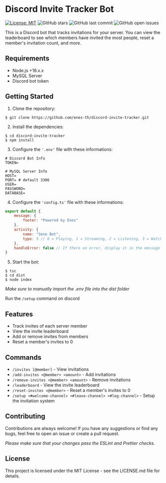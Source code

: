 # Discord Invite Tracker Bot
[![License: MIT](https://img.shields.io/badge/License-MIT-green.svg)](https://opensource.org/licenses/MIT)
![GitHub stars](https://img.shields.io/github/stars/enes-th/discord-invite-tracker?label=Stars)
![GitHub last commit](https://img.shields.io/github/last-commit/enes-th/discord-invite-tracker?label=Last%20Update)
![GitHub open issues](https://img.shields.io/github/issues/enes-th/discord-invite-tracker?label=Issues)

This is a Discord bot that tracks invitations for your server. You can view the leaderboard to see which members have invited the most people, reset a member's invitation count, and more. 

## Requirements
* Node.js +16.x.x
* MySQL Server
* Discord bot token

## Getting Started

 1. Clone the repository:

```
$ git clone https://github.com/enes-th/discord-invite-tracker.git
```
 2. Install the dependencies: 
```
$ cd discord-invite-tracker
$ npm install
```
 3. Configure the `'.env'` file with these informations:
```
# Discord Bot Info
TOKEN=

# MySQL Server Info
HOST=
PORT= # default 3306
USER=
PASSWORD=
DATABASE=
```
 4. Configure the `'config.ts'` file with these informations:
```js
export default {
    message: {
        footer: "Powered by Enes"
    },
    activity: {
        name: "Sene Bot",
        type: 3 // 0 = Playing, 1 = Streaming, 2 = Listening, 3 = Watching, 4 = Custom, 5 = Competing
    },
    handleError: false // If there an error, display it in the message
}
```
 5. Start the bot:
```
$ tsc
$ cd dist
$ node index
```
_Make sure to manually import the .env file into the dist folder_

Run the `/setup` command on discord
## Features
* Track invites of each server member
* View the invite leaderboard
* Add or remove invites from members
* Reset a member's invites to 0

## Commands
* `/invites [@member]` - View invitations
* `/add-invites <@member> <amount>` - Add invitations
* `/remove-invites <@member> <amount>` - Remove invitations
* `/leaderboard` - View the invite leaderboard
* `/reset-invites <@member>` - Reset a member's invites to 0
* `/setup <#welcome-channel> <#leave-channel> <#log-channel>` - Setup the invitation system

## Contributing
Contributions are always welcome! If you have any suggestions or find any bugs, feel free to open an issue or create a pull request.

_Please make sure that your changes pass the ESLint and Prettier checks._

## License
This project is licensed under the MIT License - see the LICENSE.md file for details.
